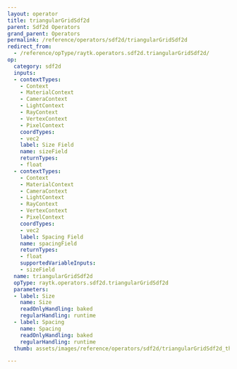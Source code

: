 ```yaml
---
layout: operator
title: triangularGridSdf2d
parent: Sdf2d Operators
grand_parent: Operators
permalink: /reference/operators/sdf2d/triangularGridSdf2d
redirect_from:
  - /reference/opType/raytk.operators.sdf2d.triangularGridSdf2d/
op:
  category: sdf2d
  inputs:
  - contextTypes:
    - Context
    - MaterialContext
    - CameraContext
    - LightContext
    - RayContext
    - VertexContext
    - PixelContext
    coordTypes:
    - vec2
    label: Size Field
    name: sizeField
    returnTypes:
    - float
  - contextTypes:
    - Context
    - MaterialContext
    - CameraContext
    - LightContext
    - RayContext
    - VertexContext
    - PixelContext
    coordTypes:
    - vec2
    label: Spacing Field
    name: spacingField
    returnTypes:
    - float
    supportedVariableInputs:
    - sizeField
  name: triangularGridSdf2d
  opType: raytk.operators.sdf2d.triangularGridSdf2d
  parameters:
  - label: Size
    name: Size
    readOnlyHandling: baked
    regularHandling: runtime
  - label: Spacing
    name: Spacing
    readOnlyHandling: baked
    regularHandling: runtime
  thumb: assets/images/reference/operators/sdf2d/triangularGridSdf2d_thumb.png

---
```

